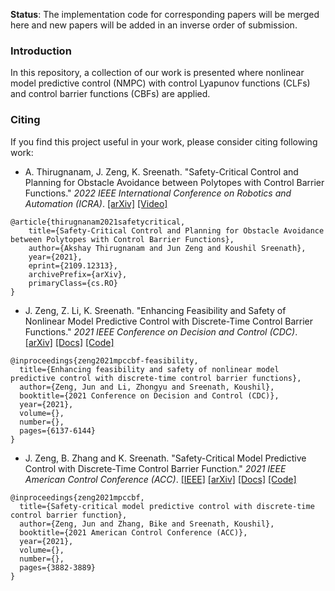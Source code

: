 **Status**: The implementation code for corresponding papers will be merged here and new papers will be added in an inverse order of submission.

### Introduction

In this repository, a collection of our work is presented where nonlinear model predictive control (NMPC) with control Lyapunov functions (CLFs) and control barrier functions (CBFs) are applied.

### Citing

If you find this project useful in your work, please consider citing following work:

* A. Thirugnanam, J. Zeng, K. Sreenath. "Safety-Critical Control and Planning for Obstacle Avoidance between Polytopes with Control Barrier Functions." *2022 IEEE International Conference on Robotics and Automation (ICRA)*. [[arXiv]](https://youtu.be/2hKlihdERog) [[Video]](https://youtu.be/wucophROPRY)

```
@article{thirugnanam2021safetycritical,
    title={Safety-Critical Control and Planning for Obstacle Avoidance between Polytopes with Control Barrier Functions},
    author={Akshay Thirugnanam and Jun Zeng and Koushil Sreenath},
    year={2021},
    eprint={2109.12313},
    archivePrefix={arXiv},
    primaryClass={cs.RO}
}
```

* J. Zeng, Z. Li, K. Sreenath. "Enhancing Feasibility and Safety of Nonlinear Model Predictive Control with Discrete-Time Control Barrier Functions." *2021 IEEE Conference on Decision and Control (CDC)*. [[arXiv]](https://arxiv.org/abs/2105.10596) [[Docs]](matlab/cdc2021/README.md) [[Code]](matlab/cdc2021)

```
@inproceedings{zeng2021mpccbf-feasibility,
  title={Enhancing feasibility and safety of nonlinear model predictive control with discrete-time control barrier functions},
  author={Zeng, Jun and Li, Zhongyu and Sreenath, Koushil},
  booktitle={2021 Conference on Decision and Control (CDC)},
  year={2021},
  volume={},
  number={},
  pages={6137-6144}
}
``` 

* J. Zeng, B. Zhang and K. Sreenath. "Safety-Critical Model Predictive Control with Discrete-Time Control Barrier Function." *2021 IEEE American Control Conference (ACC)*. [[IEEE]](https://ieeexplore.ieee.org/document/9483029) [[arXiv]](https://arxiv.org/abs/2007.11718) [[Docs]](matlab/acc2021/README.md) [[Code]](matlab/acc2021)

```
@inproceedings{zeng2021mpccbf,
  title={Safety-critical model predictive control with discrete-time control barrier function},
  author={Zeng, Jun and Zhang, Bike and Sreenath, Koushil},
  booktitle={2021 American Control Conference (ACC)},
  year={2021},
  volume={},
  number={},
  pages={3882-3889}
}
```
